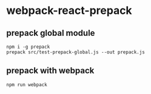 # webpack-react-prepack

## prepack global module
```
npm i -g prepack
prepack src/test-prepack-global.js --out prepack.js
```

## prepack with webpack
```
npm run webpack
```

